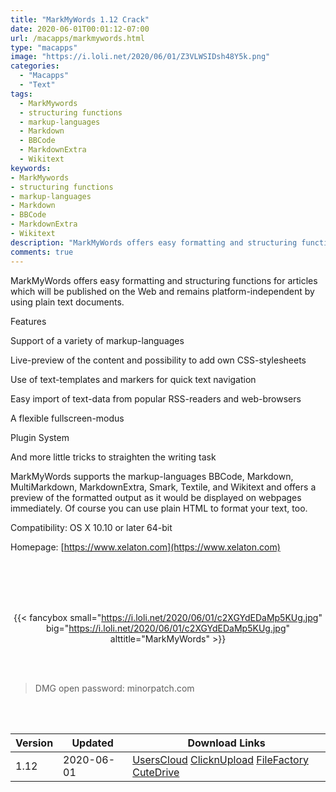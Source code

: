 ```yaml
---
title: "MarkMyWords 1.12 Crack"
date: 2020-06-01T00:01:12-07:00
url: /macapps/markmywords.html
type: "macapps"
image: "https://i.loli.net/2020/06/01/Z3VLWSIDsh48Y5k.png"
categories:
  - "Macapps"
  - "Text"
tags:
  - MarkMywords
  - structuring functions
  - markup-languages
  - Markdown
  - BBCode
  - MarkdownExtra
  - Wikitext
keywords:
- MarkMywords
- structuring functions
- markup-languages
- Markdown
- BBCode
- MarkdownExtra
- Wikitext
description: "MarkMyWords offers easy formatting and structuring functions for articles which will be published on the Web and remains platform-independent by using plain text documents"
comments: true
---
```


MarkMyWords offers easy formatting and structuring functions for articles which will be published on the Web and remains platform-independent by using plain text documents.

Features

Support of a variety of markup-languages

Live-preview of the content and possibility to add own CSS-stylesheets

Use of text-templates and markers for quick text navigation

Easy import of text-data from popular RSS-readers and web-browsers

A flexible fullscreen-modus

Plugin System

And more little tricks to straighten the writing task

MarkMyWords supports the markup-languages BBCode, Markdown, MultiMarkdown, MarkdownExtra, Smark, Textile, and Wikitext and offers a preview of the formatted output as it would be displayed on webpages immediately. Of course you can use plain HTML to format your text, too.

Compatibility: OS X 10.10 or later 64-bit

Homepage: [https://www.xelaton.com](https://www.xelaton.com)

<br/>
<br/>
<script async src="https://pagead2.googlesyndication.com/pagead/js/adsbygoogle.js"></script>
<ins class="adsbygoogle"
     style="display:block; text-align:center;"
     data-ad-layout="in-article"
     data-ad-format="fluid"
     data-ad-client="ca-pub-8746275014476192"
     data-ad-slot="5144997159"></ins>
<script>
     (adsbygoogle = window.adsbygoogle || []).push({});
</script>
<br/>
<br/>


<center>

{{< fancybox small="https://i.loli.net/2020/06/01/c2XGYdEDaMp5KUg.jpg" big="https://i.loli.net/2020/06/01/c2XGYdEDaMp5KUg.jpg" alttitle="MarkMyWords" >}}

</center>

<br/>
<br/>


> DMG open password: minorpatch.com

<br/>

<br/>
<div id="history_version" class="history_version">

| Version | Updated | Download Links |
| ---- | ---- | ---- |
| 1.12 | 2020-06-01 | [UsersCloud](https://ouo.io/51JUW9)   [ClicknUpload](https://ouo.io/l0ivm5)   [FileFactory](https://ouo.io/KLCT8Q)   [CuteDrive](https://ouo.io/EIOWoR) |

</div>
